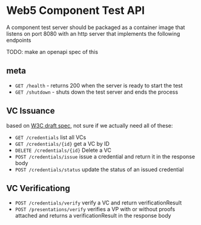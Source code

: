 # Web5 Component Test API

A component test server should be packaged as a container image that listens on port 8080 with an http server that implements the following endpoints

TODO: make an openapi spec of this

## meta

- `GET /health` - returns 200 when the server is ready to start the test
- `GET /shutdown` - shuts down the test server and ends the process

## VC Issuance

based on [W3C draft spec](https://w3c-ccg.github.io/vc-api/#issuing), not sure if we actually need all of these:

- `GET /credentials` list all VCs
- `GET /credentials/{id}` get a VC by ID
- `DELETE /credentials/{id}` Delete a VC
- `POST /credentials/issue` issue a credential and return it in the response body
- `POST /credentials/status` update the status of an issued credential

## VC Verificationg

- `POST /credentials/verify` verify a VC and return verificationResult
- `POST /presentations/verify` verifies a VP with or without proofs attached and returns a verificationResult in the response body
